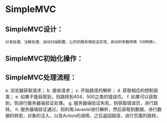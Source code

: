 # SimpleMVC

  ## SimpleMVC设计：
    分发处理、注解处理、自动扫描配置、公共的服务端验证实现、自动的参数转换（VO转换）。
    
  ## SimpleMVC初始化操作：
  
  
  
  ## SimpleMVC处理流程：
  a. 浏览器获取请求；
  b. 接收请求；
  c. 开始路径的解析；
  d. 获取相应的控制层类；
  e. 如果不能获取到，则跳转到404、500之类的错误页。
  f. 如果可以获取到，则进行服务器端验证处理。
  g. 服务器端验证失败，则获取错误页，进行跳转。
  h. 服务器端验证通过，则利用Javasist进行解析，然后获取到数据，进行数据的转型，对象的注入，以及Action的调用，之后返回路径，进行页面的跳转。
  
